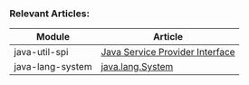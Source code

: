 ### Relevant Articles: 

Module | Article
--|--
java-util-spi | [Java Service Provider Interface](http://www.baeldung.com/java-spi)
java-lang-system | [java.lang.System](http://www.baeldung.com/java-lang-system)